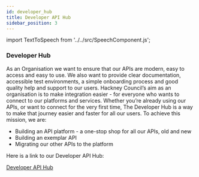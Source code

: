 ```yaml
---
id: developer_hub
title: Developer API Hub
sidebar_position: 3
---
```

import TextToSpeech from '../../src/SpeechComponent.js';

<TextToSpeech>

### Developer Hub

As an Organisation we want to ensure that our APIs are modern, easy to access and easy to use. We also want to provide clear documentation, accessible test environments, a simple onboarding process and good quality help and support to our users. 
Hackney Council’s aim as an organisation is to make integration easier - for everyone who wants to connect to our platforms and services. Whether you’re already using our APIs, or want to connect for the very first time, The Developer Hub is a way to make that journey easier and faster for all our users. 
To achieve this mission, we are:
- Building an API platform - a one-stop shop for all our APIs, old and new
- Building an exemplar API 
- Migrating our other APIs to the platform


Here is a link to our Developer API Hub:

[Developer API Hub](https://developer-api.hackney.gov.uk/)
        
</TextToSpeech>